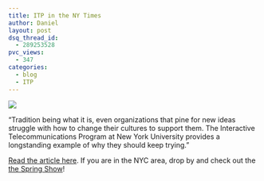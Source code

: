 ```yaml
---
title: ITP in the NY Times
author: Daniel
layout: post
dsq_thread_id:
  - 289253528
pvc_views:
  - 347
categories:
  - blog
  - ITP
---
```

<p><a href="http://www.nytimes.com/2007/05/06/business/yourmoney/06frame.html"><img src="http://shiffman.net/itp/nytimes.jpg"/></a></p>
<p>&#8220;Tradition being what it is, even organizations that pine for new ideas struggle with how to change their cultures to support them. The Interactive Telecommunications Program at New York University provides a longstanding example of why they should keep trying.&#8221;</p>
<p><a href="http://www.nytimes.com/2007/05/06/business/yourmoney/06frame.html">Read the article here</a>.   If you are in the NYC area, drop by and check out the <a href="http://itp.nyu.edu/show">the Spring Show</a>!</p>
